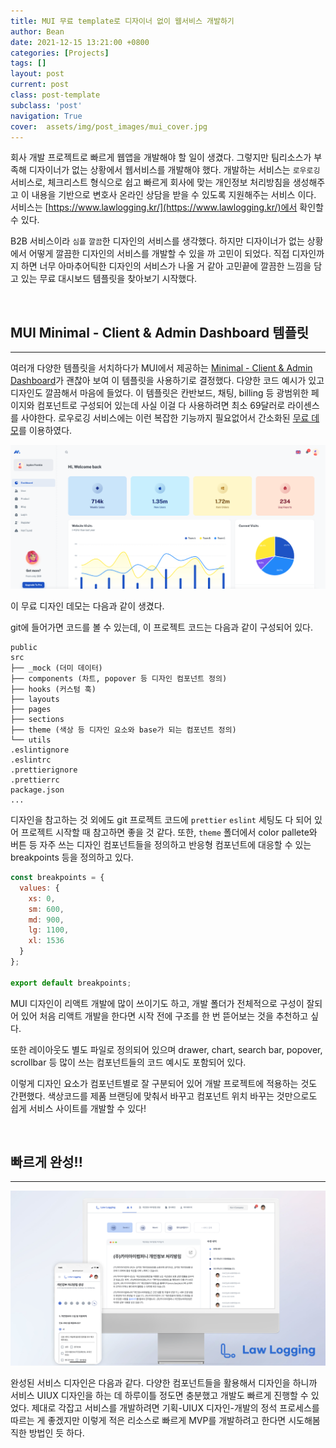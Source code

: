 ```yaml
---
title: MUI 무료 template로 디자이너 없이 웹서비스 개발하기
author: Bean
date: 2021-12-15 13:21:00 +0800
categories: [Projects]
tags: []
layout: post
current: post
class: post-template
subclass: 'post'
navigation: True
cover:  assets/img/post_images/mui_cover.jpg
---
```


회사 개발 프로젝트로 빠르게 웹앱을 개발해야 할 일이 생겼다. 그렇지만 팀리소스가 부족해 디자이너가 없는 상황에서 웹서비스를 개발해야 했다. 개발하는 서비스는 `로우로깅` 서비스로, 체크리스트 형식으로 쉽고 빠르게 회사에 맞는 개인정보 처리방침을 생성해주고 이 내용을 기반으로 변호사 온라인 상담을 받을 수 있도록 지원해주는 서비스 이다. 서비스는 [https://www.lawlogging.kr/](https://www.lawlogging.kr/)에서 확인할 수 있다.

B2B 서비스이라 `심플` `깔끔`한 디자인의 서비스를 생각했다. 하지만 디자이너가 없는 상황에서 어떻게 깔끔한 디자인의 서비스를 개발할 수 있을 까 고민이 되었다. 직접 디자인까지 하면 너무 아마추어틱한 디자인의 서비스가 나올 거 같아 고민끝에 깔끔한 느낌을 담고 있는 무료 대시보드 템플릿을 찾아보기 시작했다.

&nbsp;
## MUI Minimal - Client & Admin Dashboard 템플릿
***

여러개 다양한 템플릿을 서치하다가 MUI에서 제공하는 [Minimal - Client & Admin Dashboard](https://mui.com/store/#populars)가 괜찮아 보여 이 템플릿을 사용하기로 결정했다. 다양한 코드 예시가 있고 디자인도 깔끔해서 마음에 들었다. 이 템플릿은 칸반보드, 채팅, billing 등 광범위한 페이지와 컴포넌트로 구성되어 있는데 사실 이걸 다 사용하려면 최소 69달러로 라이센스를 사야한다. 로우로깅 서비스에는 이런 복잡한 기능까지 필요없어서 간소화된 [무료 데모](https://github.com/minimal-ui-kit/material-kit-react)를 이용하였다.

<div style="text-align: left">
  <img src="/assets/img/post_images/mui1.png" />
</div>

이 무료 디자인 데모는 다음과 같이 생겼다.

git에 들어가면 코드를 볼 수 있는데, 이 프로젝트 코드는 다음과 같이 구성되어 있다.

```
public
src
├── _mock (더미 데이터)
├── components (차트, popover 등 디자인 컴포넌트 정의)
├── hooks (커스텀 훅)
├── layouts
├── pages
├── sections
├── theme (색상 등 디자인 요소와 base가 되는 컴포넌트 정의)
└── utils
.eslintignore
.eslintrc
.prettierignore
.prettierrc
package.json
...
```

디자인을 참고하는 것 외에도 git 프로젝트 코드에 `prettier` `eslint` 세팅도 다 되어 있어 프로젝트 시작할 때 참고하면 좋을 것 같다. 또한, `theme` 폴더에서 color pallete와 버튼 등 자주 쓰는 디자인 컴포넌트들을 정의하고 반응형 컴포넌트에 대응할 수 있는 breakpoints 등을 정의하고 있다.

```javascript
const breakpoints = {
  values: {
    xs: 0,
    sm: 600,
    md: 900,
    lg: 1100,
    xl: 1536
  }
};

export default breakpoints;
```

MUI 디자인이 리액트 개발에 많이 쓰이기도 하고, 개발 폴더가 전체적으로 구성이 잘되어 있어 처음 리액트 개발을 한다면 시작 전에 구조를 한 번 뜯어보는 것을 추천하고 싶다.

또한 레이아웃도 별도 파일로 정의되어 있으며 drawer, chart, search bar, popover, scrollbar 등 많이 쓰는 컴포넌트들의 코드 예시도 포함되어 있다.

이렇게 디자인 요소가 컴포넌트별로 잘 구분되어 있어 개발 프로젝트에 적용하는 것도 간편했다. 색상코드를 제품 브랜딩에 맞춰서 바꾸고 컴포넌트 위치 바꾸는 것만으로도 쉽게 서비스 사이트를 개발할 수 있다!

&nbsp;
## 빠르게 완성!!
***

<div style="text-align: left">
  <img src="/assets/img/post_images/mui2.png" />
</div>

완성된 서비스 디자인은 다음과 같다. 다양한 컴포넌트들을 활용해서 디자인을 하니까 서비스 UIUX 디자인을 하는 데 하루이틀 정도면 충분했고 개발도 빠르게 진행할 수 있었다. 제대로 각잡고 서비스를 개발하려면 기획-UIUX 디자인-개발의 정석 프로세스를 따르는 게 좋겠지만 이렇게 적은 리소스로 빠르게 MVP를 개발하려고 한다면 시도해봄직한 방법인 듯 하다.
